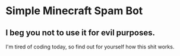 # Simple Minecraft Spam Bot
## I beg you not to use it for evil purposes.

I'm tired of coding today, so find out for yourself how this shit works.
